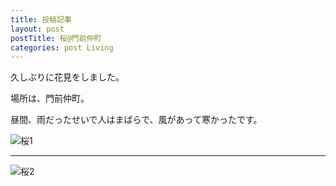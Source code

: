 ```yaml
---
title: 投稿記事
layout: post
postTitle: 桜@門前仲町
categories: post Living
---
```

久しぶりに花見をしました。

場所は、門前仲町。

昼間、雨だったせいで人はまばらで、風があって寒かったです。

![桜1]({{domain}}/img/2014sakura1.JPG)
- - -
![桜2]({{domain}}/img/2014sakura2.JPG)
